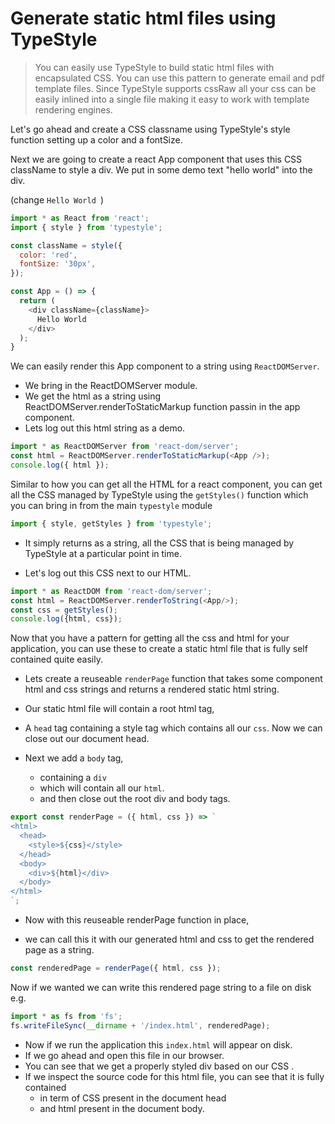 # Generate static html files using TypeStyle
> You can easily use TypeStyle to build static html files with encapsulated CSS. You can use this pattern to generate email and pdf template files. Since TypeStyle supports cssRaw all your css can be easily inlined into a single file making it easy to work with template rendering engines.

Let's go ahead and create a CSS classname using TypeStyle's style function setting up a color and a fontSize.

Next we are going to create a react App component that uses this CSS className to style a div. We put in some demo text "hello world" into the div.

(change `Hello World `)
```js
import * as React from 'react';
import { style } from 'typestyle';

const className = style({
  color: 'red',
  fontSize: '30px',
});

const App = () => {
  return (
    <div className={className}>
      Hello World
    </div>
  );
}
```

We can easily render this App component to a string using `ReactDOMServer`.
* We bring in the ReactDOMServer module.
* We get the html as a string using ReactDOMServer.renderToStaticMarkup function passin in the app component.  
* Lets log out this html string as a demo.

```js
import * as ReactDOMServer from 'react-dom/server';
const html = ReactDOMServer.renderToStaticMarkup(<App />);
console.log({ html });
```

Similar to how you can get all the HTML for a react component, you can get all the CSS managed by TypeStyle using the `getStyles()` function which you can bring in from the main `typestyle` module

```js
import { style, getStyles } from 'typestyle';
```
* It simply returns as a string, all the CSS that is being managed by TypeStyle at a particular point in time.

* Let's log out this CSS next to our HTML.

```js
import * as ReactDOM from 'react-dom/server';
const html = ReactDOMServer.renderToString(<App/>);
const css = getStyles();
console.log({html, css});
```

Now that you have a pattern for getting all the css and html for your application, you can use these to create a static html file that is fully self contained quite easily.

* Lets create a reuseable `renderPage` function that takes some component html and css strings and returns a rendered static html string.

* Our static html file will contain a root html tag,
* A `head` tag containing a style tag which contains all our `css`. Now we can close out our document head.
* Next we add a `body` tag,
  * containing a `div`
   * which will contain all our `html`.
  * and then close out the root div and body tags.

```js
export const renderPage = ({ html, css }) => `
<html>
  <head>
    <style>${css}</style>
  </head>
  <body>
    <div>${html}</div>
  </body>
</html>
`;
```
* Now with this reuseable renderPage function in place,

* we can call this it with our generated html and css to get the rendered page as a string.

```js
const renderedPage = renderPage({ html, css });
```

Now if we wanted we can write this rendered page string to a file on disk e.g.

```js
import * as fs from 'fs';
fs.writeFileSync(__dirname + '/index.html', renderedPage);
```

* Now if we run the application this `index.html` will appear on disk.
* If we go ahead and open this file in our browser.
* You can see that we get a properly styled div based on our CSS .
* If we inspect the source code for this html file, you can see that it is fully contained
  * in term of CSS present in the document head
  *  and html present in the document body.
